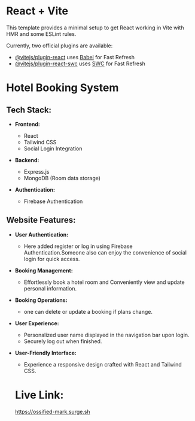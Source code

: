 # React + Vite

This template provides a minimal setup to get React working in Vite with HMR and some ESLint rules.

Currently, two official plugins are available:

- [@vitejs/plugin-react](https://github.com/vitejs/vite-plugin-react/blob/main/packages/plugin-react/README.md) uses [Babel](https://babeljs.io/) for Fast Refresh
- [@vitejs/plugin-react-swc](https://github.com/vitejs/vite-plugin-react-swc) uses [SWC](https://swc.rs/) for Fast Refresh


# Hotel Booking System

## Tech Stack:

- **Frontend:**
  - React
  - Tailwind CSS
  - Social Login Integration

- **Backend:**
  - Express.js
  - MongoDB (Room data storage)

- **Authentication:**
  - Firebase Authentication

## Website Features:

- **User Authentication:**
  - Here added register or log in using Firebase Authentication.Someone also can enjoy the convenience of social login for quick access.

- **Booking Management:**
  - Effortlessly book a hotel room and Conveniently view and update personal information.

- **Booking Operations:**
  - one can  delete or update a booking if plans change.

- **User Experience:**
  - Personalized user name displayed in the navigation bar upon login.
  - Securely log out when finished.

- **User-Friendly Interface:**
  - Experience a responsive design crafted with React and Tailwind CSS.

  # Live Link:
  https://ossified-mark.surge.sh
